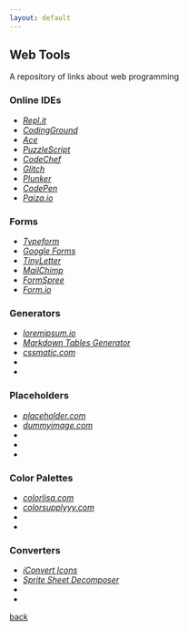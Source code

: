 ```yaml
---
layout: default
---
```


## Web Tools

A repository of links about web programming

### Online IDEs

* _[Repl.it](https://repl.it/languages)_
* _[CodingGround](http://www.tutorialspoint.com/codingground.htm)_
* _[Ace](https://ace.c9.io/)_
* _[PuzzleScript](https://www.puzzlescript.net/)_
* _[CodeChef](https://www.codechef.com/ide)_
* _[Glitch](https://glitch.com/)_
* _[Plunker](https://plnkr.co/)_
* _[CodePen](https://codepen.io/)_
* _[Paiza.io](https://paiza.io/en)_


### Forms

* _[Typeform](https://www.typeform.com/)_
* _[Google Forms](https://www.google.it/intl/it/forms/about/)_
* _[TinyLetter](https://www.tinyletter.com/)_
* _[MailChimp](https://mailchimp.com/)_
* _[FormSpree](https://formspree.io/)_
* _[Form.io](https://form.io/#/)_

### Generators

* _[loremipsum.io](https://loremipsum.io/)_
* _[Markdown Tables Generator](http://www.tablesgenerator.com/markdown_tables)_
* _[cssmatic.com](https://www.cssmatic.com/)_
* _[]()_
* _[]()_

### Placeholders

* _[placeholder.com](https://placeholder.com/)_
* _[dummyimage.com](https://dummyimage.com/)_
* _[]()_
* _[]()_
* _[]()_

### Color Palettes

* _[colorlisa.com](http://www.colorlisa.com/)_
* _[colorsupplyyy.com](http://colorsupplyyy.com/)_
* _[]()_
* _[]()_

### Converters

* _[iConvert Icons](https://iconverticons.com/online/)_
* _[Sprite Sheet Decomposer](https://jmsliu.com/products/sprite-sheet-decomposer/decomposer.php)_
* _[]()_
* _[]()_

[back](../)